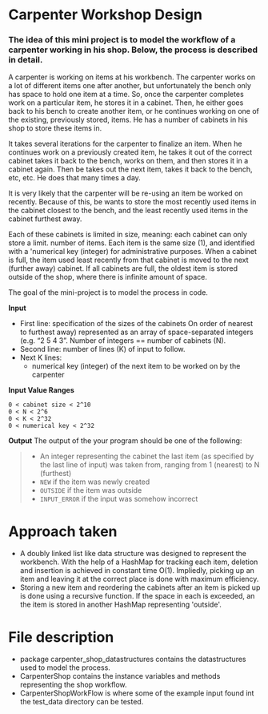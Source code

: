 # Carpenter Workshop Design

### The idea of this mini project is to model the workflow of a carpenter working in his shop. Below, the process is described in detail.

A carpenter is working on items at his workbench. The carpenter works on a lot of different items one after another, but unfortunately the bench only has space to hold one item at a time. So, once the carpenter completes work on a particular item, he stores it in a cabinet. Then, he either goes back to his bench to create another item, or he continues working on one of the existing, previously stored, items. He has a number of cabinets in his shop to store these items in.

It takes several iterations for the carpenter to finalize an item. When he continues work on a previously created item, he takes it out of the correct cabinet takes it back to the bench, works on them, and then stores it in a cabinet again. Then be takes out the next item, takes it back to the bench, etc, etc. He does that many times a day.

It is very likely that the carpenter will be re-using an item be worked on recently. Because of this, be wants to store the most recently used items in the cabinet closest to the bench, and the least recently used items in the cabinet furthest away.

Each of these cabinets is limited in size, meaning: each cabinet can only store a limit. number of items. Each item is the same size (1), and identified with a 'numerical key (integer) for administrative purposes. When a cabinet is full, the item used least recently from that cabinet is moved to the next (further away) cabinet. If all cabinets are full, the oldest item is stored outside of the shop, where there is infinite amount of space.

The goal of the mini-project is to model the process in code.

**Input**
- First line: specification of the sizes of the cabinets On order of nearest to furthest away) represented as an array of space-separated integers (e.g. “2 5 4 3”. Number of integers == number of cabinets (N).
- Second line: number of lines (K) of input to follow.
- Next K lines:
  - numerical key (integer) of the next item to be worked on by the carpenter

**Input Value Ranges**
```
0 < cabinet size < 2^10
0 < N < 2^6
0 < K < 2^32
0 < numerical key < 2^32
```
**Output**
The output of the your program should be one of the following:
> - An integer representing the cabinet the last item (as specified by the last line of input) was taken from, ranging from 1 (nearest) to N (furthest)
> - `NEW` if the item was newly created
> - `OUTSIDE` if the item was outside
> - `INPUT_ERROR` if the input was somehow incorrect

# Approach taken

* A doubly linked list like data structure was designed to represent the workbench. With the help of a HashMap for tracking each item, deletion and insertion is achieved in constant time O(1). Impliedly, picking up an item and leaving it at the correct place is done with maximum efficiency. 
* Storing a new item and reordering the cabinets after an item is picked up is done using a recursive function. If the space in each is exceeded, an the item is stored in another HashMap representing 'outside'.

# File description

* package carpenter_shop_datastructures contains the datastructures used to model the process.
* CarpenterShop contains the instance variables and methods representing the shop workflow.
* CarpenterShopWorkFlow is where some of the example input found int the test_data directory can be tested.
